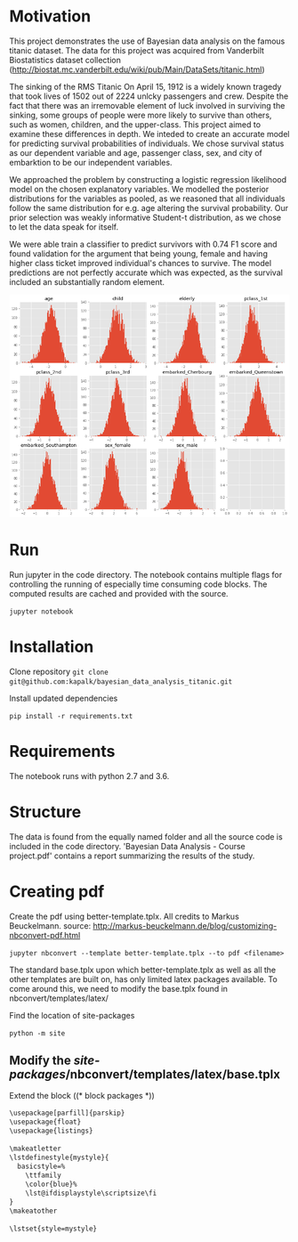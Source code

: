 # Motivation

This project demonstrates the use of Bayesian data analysis on the famous titanic dataset. The data for this project was acquired from Vanderbilt Biostatistics dataset collection (http://biostat.mc.vanderbilt.edu/wiki/pub/Main/DataSets/titanic.html)

The sinking of the RMS Titanic On April 15, 1912 is a widely known tragedy that took lives of 1502 out of 2224 unlcky passengers and crew. Despite the fact that there was an irremovable element of luck involved in surviving the sinking, some groups of people were more likely to survive than others, such as women, children, and the upper-class. This project aimed to examine these differences in depth. We inteded to create an accurate model for predicting survival probabilities of individuals. We chose survival status as our dependent variable and age, passenger class, sex, and city of embarktion to be our independent variables.

We approached the problem by constructing a logistic regression likelihood model on the chosen explanatory variables. We modelled the posterior distributions for the variables as pooled, as we reasoned that all individuals follow the same distribution for e.g. age altering the survival probability. Our prior selection was weakly informative Student-t distribution, as we chose to let the data speak for itself. 

We were able train a classifier to predict survivors with 0.74 F1 score and found validation for the argument that being young, female and having higher class ticket improved individual's chances to survive. The model predictions are not perfectly accurate which was expected, as the survival included an substantially random element.


<img src="https://github.com/kapalk/bayesian_data_analysis_titanic/blob/master/code/figs/betas.png" width="600" height="400" />

# Run

Run jupyter in the code directory. The notebook contains multiple flags for controlling the running of especially time consuming code blocks. The computed results are cached and provided with the source.

`jupyter notebook`

# Installation

Clone repository
`git clone git@github.com:kapalk/bayesian_data_analysis_titanic.git`

Install updated dependencies

`pip install -r requirements.txt`  

# Requirements

The notebook runs with python 2.7 and 3.6.

# Structure

The data is found from the equally named folder and all the source code is included in the code directory. 'Bayesian Data Analysis - Course project.pdf' contains a report summarizing the results of the study.

# Creating pdf

Create the pdf using better-template.tplx. All credits to Markus Beuckelmann.
source: http://markus-beuckelmann.de/blog/customizing-nbconvert-pdf.html

`jupyter nbconvert --template better-template.tplx --to pdf <filename>` 

The standard base.tplx upon which better-template.tplx as well as all the other templates are built on, has only limited latex packages available.
To come around this, we need to modify the base.tplx found in nbconvert/templates/latex/

Find the location of site-packages
 
 `python -m site`

## Modify the _site-packages_/nbconvert/templates/latex/base.tplx

Extend the block ((* block packages *))
```
\usepackage[parfill]{parskip}
\usepackage{float}
\usepackage{listings}

\makeatletter
\lstdefinestyle{mystyle}{
  basicstyle=%
    \ttfamily
    \color{blue}%
    \lst@ifdisplaystyle\scriptsize\fi
}
\makeatother

\lstset{style=mystyle}

```
